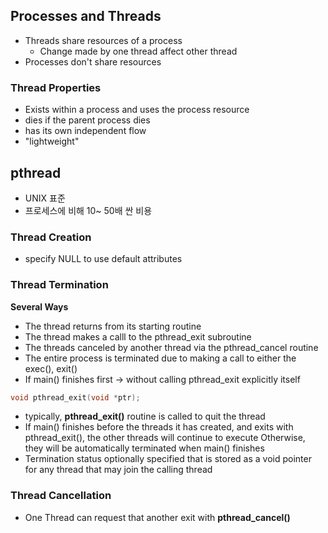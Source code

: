 ## Processes and Threads
- Threads share resources of a process
	- Change made by one thread affect other thread
- Processes don't share resources
### Thread Properties
- Exists within a process and uses the process resource
- dies if the parent process dies
- has its own independent flow
- "lightweight"
## pthread
- UNIX 표준
- 프로세스에 비해 10~ 50배 싼 비용
### Thread Creation
- specify NULL to use default attributes
### Thread Termination
**Several Ways**
- The thread returns from its starting routine
- The thread makes a calll to the pthread_exit subroutine
- The threads canceled by another thread via the pthread_cancel routine
- The entire process is terminated due to making a call to either the exec(), exit()
- If main() finishes first -> without calling pthread_exit explicitly itself

```c
void pthread_exit(void *ptr);
```
- typically, **pthread_exit()** routine is called to quit the thread
- If main() finishes before the threads it has created, and exits with pthread_exit(),
  the other threads will continue to execute
  Otherwise, they will be automatically terminated when main() finishes
- Termination status optionally specified that is stored as a void pointer for any thread that may join the calling thread
### Thread Cancellation
- One Thread can request that another exit with **pthread_cancel()**